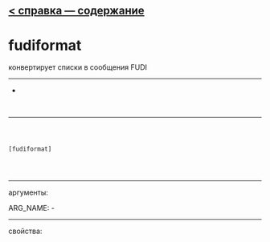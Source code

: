 [< справка — содержание](ceammc_lib.html)
---

# fudiformat


конвертирует списки в сообщения FUDI

---

-
<br>


---


```



[fudiformat]


            
```

---
аргументы:

ARG_NAME: -<br>

---
свойства:



